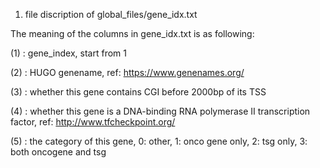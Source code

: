 1. file discription of global_files/gene_idx.txt

The meaning of the columns in gene_idx.txt is as following:

(1) : gene_index, start from 1

(2) : HUGO genename, ref: https://www.genenames.org/

(3) : whether this gene contains CGI before 2000bp of its TSS

(4) : whether this gene is a DNA-binding RNA polymerase II transcription factor, ref: http://www.tfcheckpoint.org/

(5) : the category of this gene, 0: other, 1: onco gene only, 2: tsg only, 3: both oncogene and tsg

